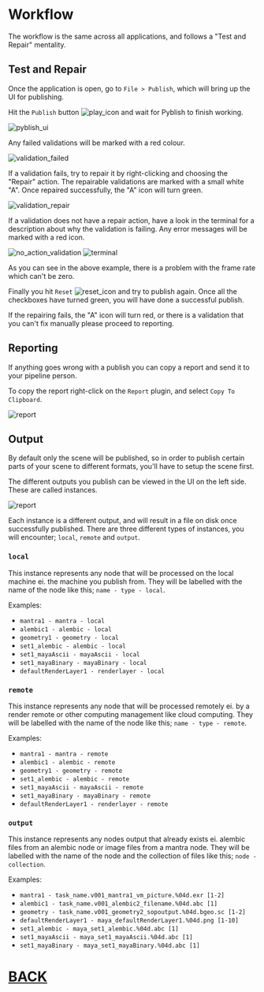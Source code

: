 # Workflow

The workflow is the same across all applications, and follows a "Test and Repair" mentality.

## Test and Repair

Once the application is open, go to ```File > Publish```, which will bring up the UI for publishing.

Hit the ```Publish``` button ![play_icon](play_icon.png "play_icon screengrab") and wait for Pyblish to finish working.

![pyblish_ui](pyblish_ui.png "pyblish UI screengrab")

Any failed validations will be marked with a red colour.

![validation_failed](validation_failed.png "validation_failed screengrab")

If a validation fails, try to repair it by right-clicking and choosing the "Repair" action. The repairable validations are marked with a small white "A". Once repaired successfully, the "A" icon will turn green.

![validation_repair](validation_repair.png "validation_repair screengrab")

If a validation does not have a repair action, have a look in the terminal for a description about why the validation is failing. Any error messages will be marked with a red icon.

![no_action_validation](no_action_validation.png "no_action_validation screengrab") ![terminal](terminal.png "terminal screengrab")

As you can see in the above example, there is a problem with the frame rate which can't be zero.

Finally you hit ```Reset``` ![reset_icon](reset_icon.png "reset_icon screengrab") and try to publish again. Once all the checkboxes have turned green, you will have done a successful publish.

If the repairing fails, the "A" icon will turn red, or there is a validation that you can't fix manually please proceed to reporting.

## Reporting

If anything goes wrong with a publish you can copy a report and send it to your pipeline person.

To copy the report right-click on the ```Report``` plugin, and select ```Copy To Clipboard```.

![report](report.png "report screengrab")

## Output

By default only the scene will be published, so in order to publish certain parts of your scene to different formats, you'll have to setup the scene first.

The different outputs you publish can be viewed in the UI on the left side. These are called instances.

![report](instances.png "instances screengrab")

Each instance is a different output, and will result in a file on disk once successfully published. There are three different types of instances, you will encounter; ```local```, ```remote``` and ```output```.

### ```local```

This instance represents any node that will be processed on the local machine ei. the machine you publish from. They will be labelled with the name of the node like this; ```name - type - local```.

Examples:

- ```mantra1 - mantra - local```
- ```alembic1 - alembic - local```
- ```geometry1 - geometry - local```
- ```set1_alembic - alembic - local```
- ```set1_mayaAscii - mayaAscii - local```
- ```set1_mayaBinary - mayaBinary - local```
- ```defaultRenderLayer1 - renderlayer - local```

### ```remote```

This instance represents any node that will be processed remotely ei. by a render remote or other computing management like cloud computing. They will be labelled with the name of the node like this; ```name - type - remote```.

Examples:

- ```mantra1 - mantra - remote```
- ```alembic1 - alembic - remote```
- ```geometry1 - geometry - remote```
- ```set1_alembic - alembic - remote```
- ```set1_mayaAscii - mayaAscii - remote```
- ```set1_mayaBinary - mayaBinary - remote```
- ```defaultRenderLayer1 - renderlayer - remote```

### ```output```

This instance represents any nodes output that already exists ei. alembic files from an alembic node or image files from a mantra node. They will be labelled with the name of the node and the collection of files like this; ```node - collection```.

Examples:

- ```mantra1 - task_name.v001_mantra1_vm_picture.%04d.exr [1-2]```
- ```alembic1 - task_name.v001_alembic2_filename.%04d.abc [1]```
- ```geometry - task_name.v001_geometry2_sopoutput.%04d.bgeo.sc [1-2]```
- ```defaultRenderLayer1 - maya_defaultRenderLayer1.%04d.png [1-10]```
- ```set1_alembic - maya_set1_alembic.%04d.abc [1]```
- ```set1_mayaAscii - maya_set1_mayaAscii.%04d.abc [1]```
- ```set1_mayaBinary - maya_set1_mayaBinary.%04d.abc [1]```

# [BACK](index.md)
